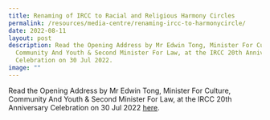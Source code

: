 ```yaml
---
title: Renaming of IRCC to Racial and Religious Harmony Circles
permalink: /resources/media-centre/renaming-ircc-to-harmonycircle/
date: 2022-08-11
layout: post
description: Read the Opening Address by Mr Edwin Tong, Minister For Culture,
  Community And Youth & Second Minister For Law, at the IRCC 20th Anniversary
  Celebration on 30 Jul 2022.
image: ""
---
```


Read the Opening Address by Mr Edwin Tong, Minister For Culture, Community And Youth & Second Minister For Law, at the IRCC 20th Anniversary Celebration on 30 Jul 2022 [here](https://www.mccy.gov.sg/about-us/news-and-resources/speeches/2022/aug/refreshing-our-inter-racial-and-religious-confidence-circles-irccs).